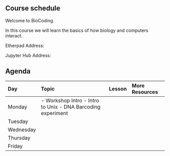 
## Course schedule

Welcome to BioCoding.

In this course we will learn the basics of how biology and computers interact.

Etherpad Address: []()

Jupyter Hub Address: []()

## Agenda

|Day|Topic|Lesson|More Resources|
|:--|:----|:-----|:-------------|
|Monday| - Workshop Intro - Intro to Unix - DNA Barcoding experiment |||
|Tuesday|<ul></ul>|||
|Wednesday|<ul></ul>|||
|Thursday|<ul></ul>|||
|Friday|<ul></ul>|||
